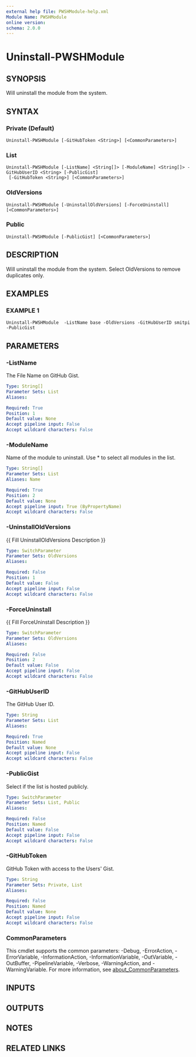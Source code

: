 ```yaml
---
external help file: PWSHModule-help.xml
Module Name: PWSHModule
online version:
schema: 2.0.0
---
```


# Uninstall-PWSHModule

## SYNOPSIS
Will uninstall the module from the system.

## SYNTAX

### Private (Default)
```
Uninstall-PWSHModule [-GitHubToken <String>] [<CommonParameters>]
```

### List
```
Uninstall-PWSHModule [-ListName] <String[]> [-ModuleName] <String[]> -GitHubUserID <String> [-PublicGist]
 [-GitHubToken <String>] [<CommonParameters>]
```

### OldVersions
```
Uninstall-PWSHModule [-UninstallOldVersions] [-ForceUninstall] [<CommonParameters>]
```

### Public
```
Uninstall-PWSHModule [-PublicGist] [<CommonParameters>]
```

## DESCRIPTION
Will uninstall the module from the system.
Select OldVersions to remove duplicates only.

## EXAMPLES

### EXAMPLE 1
```
Uninstall-PWSHModule  -ListName base -OldVersions -GitHubUserID smitpi -PublicGist
```

## PARAMETERS

### -ListName
The File Name on GitHub Gist.

```yaml
Type: String[]
Parameter Sets: List
Aliases:

Required: True
Position: 1
Default value: None
Accept pipeline input: False
Accept wildcard characters: False
```

### -ModuleName
Name of the module to uninstall.
Use * to select all modules in the list.

```yaml
Type: String[]
Parameter Sets: List
Aliases: Name

Required: True
Position: 2
Default value: None
Accept pipeline input: True (ByPropertyName)
Accept wildcard characters: False
```

### -UninstallOldVersions
{{ Fill UninstallOldVersions Description }}

```yaml
Type: SwitchParameter
Parameter Sets: OldVersions
Aliases:

Required: False
Position: 1
Default value: False
Accept pipeline input: False
Accept wildcard characters: False
```

### -ForceUninstall
{{ Fill ForceUninstall Description }}

```yaml
Type: SwitchParameter
Parameter Sets: OldVersions
Aliases:

Required: False
Position: 2
Default value: False
Accept pipeline input: False
Accept wildcard characters: False
```

### -GitHubUserID
The GitHub User ID.

```yaml
Type: String
Parameter Sets: List
Aliases:

Required: True
Position: Named
Default value: None
Accept pipeline input: False
Accept wildcard characters: False
```

### -PublicGist
Select if the list is hosted publicly.

```yaml
Type: SwitchParameter
Parameter Sets: List, Public
Aliases:

Required: False
Position: Named
Default value: False
Accept pipeline input: False
Accept wildcard characters: False
```

### -GitHubToken
GitHub Token with access to the Users' Gist.

```yaml
Type: String
Parameter Sets: Private, List
Aliases:

Required: False
Position: Named
Default value: None
Accept pipeline input: False
Accept wildcard characters: False
```

### CommonParameters
This cmdlet supports the common parameters: -Debug, -ErrorAction, -ErrorVariable, -InformationAction, -InformationVariable, -OutVariable, -OutBuffer, -PipelineVariable, -Verbose, -WarningAction, and -WarningVariable. For more information, see [about_CommonParameters](http://go.microsoft.com/fwlink/?LinkID=113216).

## INPUTS

## OUTPUTS

## NOTES

## RELATED LINKS
